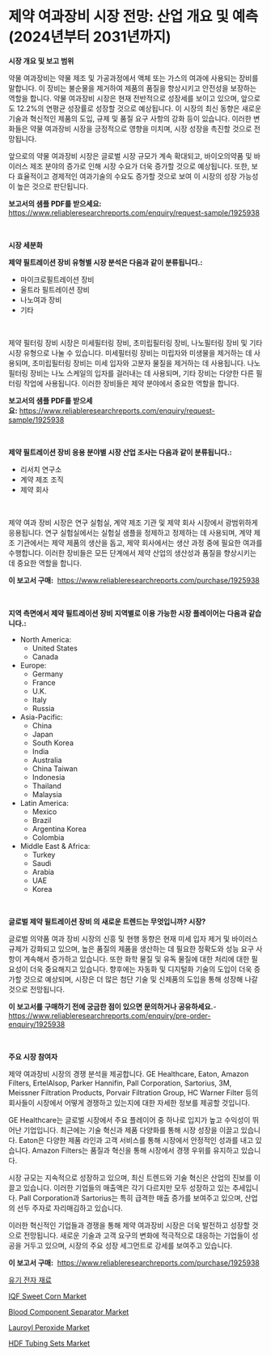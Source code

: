 <p><h1>제약 여과장비 시장 전망: 산업 개요 및 예측 (2024년부터 2031년까지)</h1></p><p><strong>시장 개요 및 보고 범위</strong></p>
<p><p>약물 여과장비는 약물 제조 및 가공과정에서 액체 또는 가스의 여과에 사용되는 장비를 말합니다. 이 장비는 불순물을 제거하여 제품의 품질을 향상시키고 안전성을 보장하는 역할을 합니다. 약물 여과장비 시장은 현재 전반적으로 성장세를 보이고 있으며, 앞으로도 12.2%의 연평균 성장률로 성장할 것으로 예상됩니다. 이 시장의 최신 동향은 새로운 기술과 혁신적인 제품의 도입, 규제 및 품질 요구 사항의 강화 등이 있습니다. 이러한 변화들은 약물 여과장비 시장을 긍정적으로 영향을 미치며, 시장 성장을 촉진할 것으로 전망됩니다.</p><p>앞으로의 약물 여과장비 시장은 글로벌 시장 규모가 계속 확대되고, 바이오의약품 및 바이러스 제조 분야의 증가로 인해 시장 수요가 더욱 증가할 것으로 예상됩니다. 또한, 보다 효율적이고 경제적인 여과기술의 수요도 증가할 것으로 보여 이 시장의 성장 가능성이 높은 것으로 판단됩니다.</p></p>
<p><strong>보고서의 샘플 PDF를 받으세요:</strong> <a href="https://www.reliableresearchreports.com/enquiry/request-sample/1925938">https://www.reliableresearchreports.com/enquiry/request-sample/1925938</a></p>
<p>&nbsp;</p>
<p><strong>시장 세분화</strong></p>
<p><strong>제약 필트레이션 장비 유형별 시장 분석은 다음과 같이 분류됩니다.:</strong></p>
<p><ul><li>마이크로필트레이션 장비</li><li>울트라 필트레이션 장비</li><li>나노여과 장비</li><li>기타</li></ul></p>
<p>&nbsp;</p>
<p><p>제약 필터링 장비 시장은 미세필터링 장비, 초미립필터링 장비, 나노필터링 장비 및 기타 시장 유형으로 나눌 수 있습니다. 미세필터링 장비는 미립자와 미생물을 제거하는 데 사용되며, 초미립필터링 장비는 미세 입자와 고분자 물질을 제거하는 데 사용됩니다. 나노필터링 장비는 나노 스케일의 입자를 걸러내는 데 사용되며, 기타 장비는 다양한 다른 필터링 작업에 사용됩니다. 이러한 장비들은 제약 분야에서 중요한 역할을 합니다.</p></p>
<p><strong>보고서의 샘플 PDF를 받으세요:</strong>&nbsp;<a href="https://www.reliableresearchreports.com/enquiry/request-sample/1925938">https://www.reliableresearchreports.com/enquiry/request-sample/1925938</a></p>
<p>&nbsp;</p>
<p><strong> 제약 필트레이션 장비 응용 분야별 시장 산업 조사는 다음과 같이 분류됩니다.:</strong></p>
<p><ul><li>리서치 연구소</li><li>계약 제조 조직</li><li>제약 회사</li></ul></p>
<p>&nbsp;</p>
<p><p>제약 여과 장비 시장은 연구 실험실, 계약 제조 기관 및 제약 회사 시장에서 광범위하게 응용됩니다. 연구 실험실에서는 실험실 샘플을 정제하고 정제하는 데 사용되며, 계약 제조 기관에서는 제약 제품의 생산을 돕고, 제약 회사에서는 생산 과정 중에 필요한 여과를 수행합니다. 이러한 장비들은 모든 단계에서 제약 산업의 생산성과 품질을 향상시키는 데 중요한 역할을 합니다.</p></p>
<p><strong>이 보고서 구매:</strong>&nbsp; <a href="https://www.reliableresearchreports.com/purchase/1925938">https://www.reliableresearchreports.com/purchase/1925938</a></p>
<p>&nbsp;</p>
<p><strong>지역 측면에서 제약 필트레이션 장비 지역별로 이용 가능한 시장 플레이어는 다음과 같습니다.:</strong></p>
<p><ul>
    <li>
        North America:
        <ul>
            <li>United States</li>
            <li>Canada</li>
        </ul>
    </li>
    <li>
        Europe:
        <ul>
            <li>Germany</li>
            <li>France</li>
            <li>U.K.</li>
            <li>Italy</li>
            <li>Russia</li>
        </ul>
    </li>
    <li>
        Asia-Pacific:
        <ul>
            <li>China</li>
            <li>Japan</li>
            <li>South Korea</li>
            <li>India</li>
            <li>Australia</li>
            <li>China Taiwan</li>
            <li>Indonesia</li>
            <li>Thailand</li>
            <li>Malaysia</li>
        </ul>
    </li>
    <li>
        Latin America:
        <ul>
            <li>Mexico</li>
            <li>Brazil</li>
            <li>Argentina Korea</li>
            <li>Colombia</li>
        </ul>
    </li>
    <li>
        Middle East & Africa:
        <ul>
            <li>Turkey</li>
            <li>Saudi</li>
            <li>Arabia</li>
            <li>UAE</li>
            <li>Korea</li>
        </ul>
    </li>
    </ul></p>
<p>&nbsp;</p>
<p><strong>글로벌 제약 필트레이션 장비 의 새로운 트렌드는 무엇입니까? 시장?</strong></p>
<p><p>글로벌 의약품 여과 장비 시장의 신흥 및 현행 동향은 현재 미세 입자 제거 및 바이러스 규제가 강화되고 있으며, 높은 품질의 제품을 생산하는 데 필요한 정확도와 성능 요구 사항이 계속해서 증가하고 있습니다. 또한 화학 물질 및 유독 물질에 대한 처리에 대한 필요성이 더욱 중요해지고 있습니다. 향후에는 자동화 및 디지털화 기술의 도입이 더욱 증가할 것으로 예상되며, 시장은 더 많은 첨단 기술 및 신제품의 도입을 통해 성장해 나갈 것으로 전망됩니다.</p></p>
<p><strong>이 보고서를 구매하기 전에 궁금한 점이 있으면 문의하거나 공유하세요.</strong>- <a href="https://www.reliableresearchreports.com/enquiry/pre-order-enquiry/1925938">https://www.reliableresearchreports.com/enquiry/pre-order-enquiry/1925938</a></p>
<p>&nbsp;</p>
<p><strong>주요 시장 참여자</strong></p>
<p><p>제약 여과장비 시장의 경쟁 분석을 제공합니다. GE Healthcare, Eaton, Amazon Filters, ErtelAlsop, Parker Hannifin, Pall Corporation, Sartorius, 3M, Meissner Filtration Products, Porvair Filtration Group, HC Warner Filter 등의 회사들이 시장에서 어떻게 경쟁하고 있는지에 대한 자세한 정보를 제공할 것입니다. </p><p>GE Healthcare는 글로벌 시장에서 주요 플레이어 중 하나로 입지가 높고 수익성이 뛰어난 기업입니다. 최근에는 기술 혁신과 제품 다양화를 통해 시장 성장을 이끌고 있습니다. Eaton은 다양한 제품 라인과 고객 서비스를 통해 시장에서 안정적인 성과를 내고 있습니다. Amazon Filters는 품질과 혁신을 통해 시장에서 경쟁 우위를 유지하고 있습니다. </p><p>시장 규모는 지속적으로 성장하고 있으며, 최신 트렌드와 기술 혁신은 산업의 진보를 이끌고 있습니다. 이러한 기업들의 매출액은 각기 다르지만 모두 성장하고 있는 추세입니다. Pall Corporation과 Sartorius는 특히 급격한 매출 증가를 보여주고 있으며, 산업의 선두 주자로 자리매김하고 있습니다. </p><p>이러한 혁신적인 기업들과 경쟁을 통해 제약 여과장비 시장은 더욱 발전하고 성장할 것으로 전망됩니다. 새로운 기술과 고객 요구의 변화에 적극적으로 대응하는 기업들이 성공을 거두고 있으며, 시장의 주요 성장 세그먼트로 강세를 보여주고 있습니다.</p></p>
<p><strong>이 보고서 구매:</strong>&nbsp;&nbsp;<a href="https://www.reliableresearchreports.com/purchase/1925938">https://www.reliableresearchreports.com/purchase/1925938</a></p>
<p><p><a href="https://github.com/trmesnao7959541/Market-Research-Report-List-1/blob/main/7111687191010.md">유기 전자 재료</a></p><p><a href="https://view.publitas.com/reportprime-1/iqf-sweet-corn-market-provides-a-comprehensive-analysis-including-a-macro-overview-of-the-market-as-well-as-micro-details-such-as-market-size-and-competitive-landscape/">IQF Sweet Corn Market</a></p><p><a href="https://issuu.com/reportprime-2/docs/blood-component-separator-market-size-2030.pptx">Blood Component Separator Market</a></p><p><a href="https://github.com/jhcraigie/Market-Research-Report-List-2/blob/main/lauroyl-peroxide-market.md">Lauroyl Peroxide Market</a></p><p><a href="https://issuu.com/reportprime-2/docs/hdf-tubing-sets-market-size-2030.pptx">HDF Tubing Sets Market</a></p></p>
